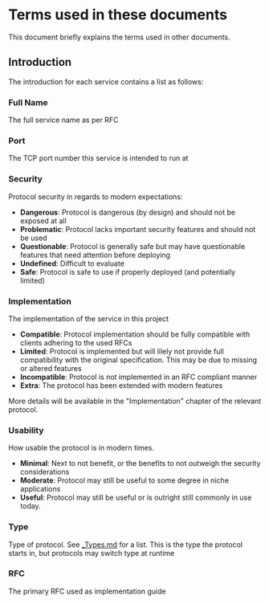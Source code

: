 # Terms used in these documents

This document briefly explains the terms used in other documents.

## Introduction

The introduction for each service contains a list as follows:

### Full Name

The full service name as per RFC

### Port

The TCP port number this service is intended to run at

### Security

Protocol security in regards to modern expectations:

- **Dangerous**: Protocol is dangerous (by design) and should not be exposed at all
- **Problematic**: Protocol lacks important security features and should not be used
- **Questionable**: Protocol is generally safe but may have questionable features that need attention before deploying
- **Undefined**: Difficult to evaluate
- **Safe**: Protocol is safe to use if properly deployed (and potentially limited)

### Implementation

The implementation of the service in this project

- **Compatible**: Protocol implementation should be fully compatible with clients adhering to the used RFCs
- **Limited**: Protocol is implemented but will lilely not provide full compatibility with the original specification. This may be due to missing or altered features
- **Incompatible**: Protocol is not implemented in an RFC compliant manner
- **Extra**: The protocol has been extended with modern features

More details will be available in the "Implementation" chapter of the relevant protocol.

### Usability

How usable the protocol is in modern times.

- **Minimal**: Next to not benefit, or the benefits to not outweigh the security considerations
- **Moderate**: Protocol may still be useful to some degree in niche applications
- **Useful**: Protocol may still be useful or is outright still commonly in use today.

### Type

Type of protocol. See [_Types.md](_Types.md) for a list.
This is the type the protocol starts in, but protocols may switch type at runtime

### RFC

The primary RFC used as implementation guide
